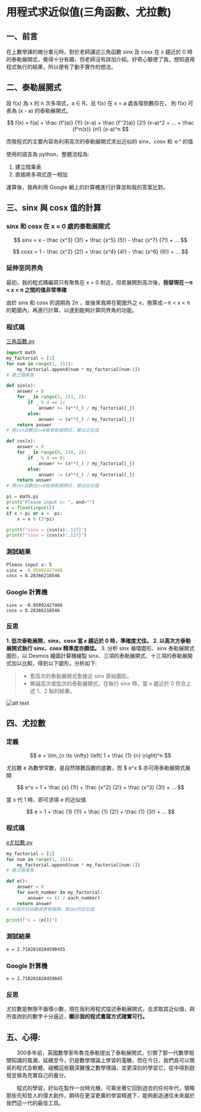# 用程式求近似值(三角函數、尤拉數)

## 一、前言

在上數學課的微分單元時，對於老師講述三角函數 sinx 及 cosx 在 x 趨近於 0 時的泰勒展開式，覺得十分有趣，但老師沒有詳加介紹。好奇心驅使了我，想知道用程式執行的結果，所以便有了動手實作的想法。

## 二、泰勒展開式

設 f(x) 為 x 的 n 次多項式，a ∈ R，且 f(x) 在 x = a 處各階倒數存在， 則 f(x) 可表為 (x - a) 的泰勒展開式。

$$ f(x) = f(a) + \frac {f'(a)} {1!} (x-a) +  \frac {f''2(a)} {2!} (x-a)^2 + ... + \frac {f^n(x)} {n!} (x-a)^n $$




而我程式的主要內容為利用高次的泰勒展開式求出近似的 sinx、cosx 和 ｅˣ 的值

使用的語言為 python，整體流程為:
1.	建立階乘表
2.	直接將多項式逐一相加

運算後，我再利用 Google 網上的計算機進行計算並和我的答案比對。

## 三、sinx 與 cosx 值的計算

### sinx 和 cosx 在 x = 0 處的泰勒展開式

$$ sinx = x - \frac {x^3} {3!} +  \frac {x^5} {5!} - \frac {x^7} {7!} + ... $$
 
$$ cosx = 1 - \frac {x^2} {2!} +  \frac {x^4} {4!} - \frac {x^6} {6!} + ... $$

### 延伸至同界角
 
最初，我的程式碼編寫只有聚焦在 x = 0 附近，但若展開到高次後，**我發現在－π < x < π 之間的值非常準確**

由於 sinx 和 cosx 的週期為 2π ，故後來我將在範圍外之 x，換算成－π < x < π 的範圍內，再進行計算，以達到能夠計算同界角的功能。

### 程式碼

[三角函數.py](https://github.com/monesijd/Programming_and_Math/blob/main/%E4%B8%89%E8%A7%92%E5%87%BD%E6%95%B8.py)

```python
import math
my_factorial = [1]
for num in range(1, 151):
    my_factorial.append(num * my_factorial[num-1])
# 建立階乘表

def sin(x):
    answer = 0
    for _ in range(1, 151, 2):
        if _ % 4 == 1:
            answer += (x**(_) / my_factorial[_])
        else:
            answer -= (x**(_) / my_factorial[_])
    return answer
# 將sin函數在x=0做泰勒展開式，算出近似值

def cos(x):
    answer = 0
    for _ in range(0, 150, 2):
        if _ % 4 == 0:
            answer += (x**(_) / my_factorial[_])
        else:
            answer -= (x**(_) / my_factorial[_])
    return answer
# 將cos函數在x=0做泰勒展開式，算出近似值

pi = math.pi
print("Please input x: ", end="")
x = float(input())
if x > pi or x < -pi:
    x = x % (2*pi)

print(f"sinx = {sin(x):.11f}")
print(f"cosx = {cos(x):.11f}")
```

### 測試結果

```bash
Please input x: 5
sinx = -0.95892427466
cosx = 0.28366218546
```

### Google 計算機

```
sinx = -0.95892427466
cosx = 0.28366218546
```

### 反思

**1. 低次泰勒展開，sinx、cosx 當 x 趨近於 0 時，準確度尤佳。**
**2. 以高次方泰勒展開式執行 sinx、cosx 精準度亦頗佳。**
3. 分析 sinx 循環圖形、sinx 泰勒展開式圖形，以 Desmos 繪圖計算機繪製 sinx、三項的泰勒展開式、十三項的泰勒展開式加以比較，得到以下圖形，分析如下:
 
> - 愈高次的泰勒展開式愈接近 sinx 原始圖形。
> - 無論高次或低次的泰勒展開式，在執行 sinx 時，當 x 趨近於 0 符合上述 1、2 點的結果。

![alt text](https://github.com/monesijd/Programming_and_Math/blob/main/desmos_picture.png)

## 四、尤拉數

### 定義

$$ e = \lim_{n \to \infty} \left( 1 + \frac {1} {n} \right)^n $$

尤拉數 e 為數學常數，是自然隊數函數的底數，而 $ e^x $ 亦可用泰勒展開式展開

$$ e^x = 1 + \frac {x} {1!} + \frac {x^2} {2!} + \frac {x^3} {3!} + ... $$

當 x 代 1 時，即可求得 e 的近似值

$$ e = 1 + \frac {1} {1!} + \frac {1} {2!} + \frac {1} {3!} + ... $$


### 程式碼

[e尤拉數.py](https://github.com/monesijd/Programming_and_Math/blob/main/e%E5%B0%A4%E6%8B%89%E6%95%B8.py)

```python
my_factorial = [1]
for num in range(1, 151):
    my_factorial.append(num * my_factorial[num-1])
# 建立階乘表

def e():
    answer = 0
    for each_number in my_factorial:
        answer += (1 / each_number)
    return answer
# 利用尤拉函數做泰勒展開，算出e的近似值

print(f"e = {e()}")
```

### 測試結果

```bash
e = 2.7182818284590455
```

### Google 計算機

```
e = 2.718281828459045
```

### 反思

尤拉數是無限不循環小數，現在我利用程式描述泰勒展開式，去求取其近似值，與所查詢到的數字十分逼近，**顯示我的程式書寫方式確實可行。**

## 五、心得:

　　300多年前，英國數學家布魯克泰勒提出了泰勒展開式，引領了那一代數學相關知識的風潮，延續至今，仍是數學理論上學習的濫觴，而在今日，我們竟可以簡易的程式及軟體，碰觸這些艱深難懂之數學理論，並更深刻的學習它，從中得到啟發並做為充實自己的養分。

　　程式的學習，好似在製作一台時光機，可乘坐著它回到過去的任何年代，領略那些先知哲人的偉大創作，期待在更深更廣的學習精進下，能夠創造通往未來屬於我們這一代的最佳工具。
